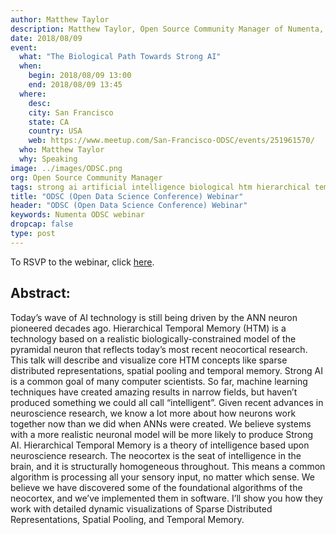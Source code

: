 ```yaml
---
author: Matthew Taylor
description: Matthew Taylor, Open Source Community Manager of Numenta, has been invited to speak at an ODSC Webinar. He will discuss the biological path toward strong AI and why he believes today's AI won't lead to truly intelligent machines.
date: 2018/08/09
event:
  what: "The Biological Path Towards Strong AI"
  when:
    begin: 2018/08/09 13:00
    end: 2018/08/09 13:45
  where:
    desc:
    city: San Francisco
    state: CA
    country: USA
    web: https://www.meetup.com/San-Francisco-ODSC/events/251961570/
  who: Matthew Taylor
  why: Speaking
image: ../images/ODSC.png
org: Open Source Community Manager
tags: strong ai artificial intelligence biological htm hierarchical temporal memory computing strangeloop brain
title: "ODSC (Open Data Science Conference) Webinar"
header: "ODSC (Open Data Science Conference) Webinar"
keywords: Numenta ODSC webinar
dropcap: false
type: post
---
```


To RSVP to the webinar, click [here](https://register.gotowebinar.com/register/3222058743596006657).

## Abstract:

Today’s wave of AI technology is still being driven by the ANN neuron pioneered decades ago. Hierarchical Temporal Memory (HTM) is a technology based on a realistic biologically-constrained model of the pyramidal neuron that reflects today’s most recent neocortical research. This talk will describe and visualize core HTM concepts like sparse distributed representations, spatial pooling and temporal memory. Strong AI is a common goal of many computer scientists. So far, machine learning techniques have created amazing results in narrow fields, but haven’t produced something we could all call “intelligent”. Given recent advances in neuroscience research, we know a lot more about how neurons work together now than we did when ANNs were created. We believe systems with a more realistic neuronal model will be more likely to produce Strong AI. Hierarchical Temporal Memory is a theory of intelligence based upon neuroscience research. The neocortex is the seat of intelligence in the brain, and it is structurally homogeneous throughout. This means a common algorithm is processing all your sensory input, no matter which sense. We believe we have discovered some of the foundational algorithms of the neocortex, and we’ve implemented them in software. I’ll show you how they work with detailed dynamic visualizations of Sparse Distributed Representations, Spatial Pooling, and Temporal Memory.
